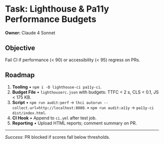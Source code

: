 # Task: Lighthouse & Pa11y Performance Budgets

**Owner:** Claude 4 Sonnet

## Objective
Fail CI if performance (< 90) or accessibility (< 95) regress on PRs.

## Roadmap
1. **Tooling**
   • `npm i -D lighthouse-ci pa11y-ci`.
2. **Budget File**
   • `lighthouserc.json` with budgets: TTFC < 2 s, CLS < 0.1, JS < 175 KB.
3. **Script**
   • `npm run audit:perf` → `lhci autorun --collect.url=http://localhost:8080`.
   • `npm run audit:a11y` → `pa11y-ci dist/index.html`.
4. **CI Hook**
   • Append to `ci.yml` after test job.
5. **Reporting**
   • Upload HTML reports; comment summary on PR.

---
*Success*: PR blocked if scores fall below thresholds.